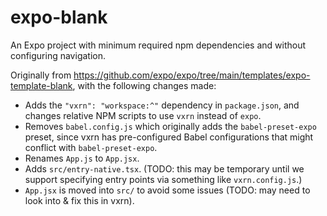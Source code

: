 # expo-blank

An Expo project with minimum required npm dependencies and without configuring navigation.

Originally from https://github.com/expo/expo/tree/main/templates/expo-template-blank, with the following changes made:

* Adds the `"vxrn": "workspace:^"` dependency in `package.json`, and changes relative NPM scripts to use `vxrn` instead of `expo`.
* Removes `babel.config.js` which originally adds the `babel-preset-expo` preset, since vxrn has pre-configured Babel configurations that might conflict with `babel-preset-expo`.
* Renames `App.js` to `App.jsx`.
* Adds `src/entry-native.tsx`. (TODO: this may be temporary until we support specifying entry points via something like `vxrn.config.js`.)
* `App.jsx` is moved into `src/` to avoid some issues (TODO: may need to look into & fix this in vxrn).
